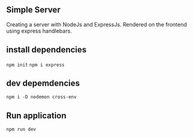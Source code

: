 ## Simple Server 
Creating a server with NodeJs and ExpressJs. Rendered on the frontend using express handlebars.  
## install dependencies
``` npm init ```
``` npm i express ```

## dev depemdencies
```npm i -D nodemon cross-env```

## Run application
```npm run dev```
